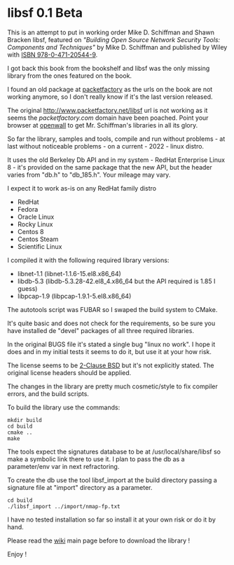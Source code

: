 # libsf 0.1 Beta

This is an attempt to put in working order Mike D. Schiffman  and Shawn Bracken 
libsf, featured on *"Building Open Source Network Security Tools: Components and Techniques"*
by Mike D. Schiffman and published by Wiley with 
[ISBN  978-0-471-20544-9](https://www.wiley.com/en-us/Building+Open+Source+Network+Security+Tools:+Components+and+Techniques-p-9780471205449).

I got back this book from the bookshelf and libsf was the only missing library 
from the ones featured on the book.

I found an old package at [packetfactory](http://packetfactory.openwall.net/projects/libsf/index.html)
as the urls on the book are not working anymore, so I don't really know if it's the
last version released.

The original http://www.packetfactory.net/libsf url is not working as it seems the *packetfactory.com* 
domain have been poached. Point your browser at [openwall](http://packetfactory.openwall.net/) to get 
Mr. Schiffman's libraries in all its glory.

So far the library, samples and tools, compile and run without problems - at last without 
noticeable problems - on a current - 2022 - linux distro.

It uses the old Berkeley Db API and in my system - RedHat Enterprise Linux 8 -
it's provided on the same package that the new API, but the header varies from "db.h"
to "db_185.h". Your mileage may vary. 

I expect it to work as-is on any RedHat family distro
- RedHat
- Fedora
- Oracle Linux
- Rocky Linux
- Centos 8
- Centos Steam
- Scientific Linux

I compiled it with the following required library versions:

* libnet-1.1 (libnet-1.1.6-15.el8.x86_64)
* libdb-5.3 (libdb-5.3.28-42.el8_4.x86_64 but the API required is 1.85 I guess)
* libpcap-1.9 (libpcap-1.9.1-5.el8.x86_64)

The autotools script was FUBAR so I swaped the build system to CMake.

It's quite basic and does not check for the requirements, so be sure you
have installed de "devel" packages of all three required libraries.

In the original BUGS file it's stated a single bug "linux no work". I hope it does 
and in my initial tests it seems to do it, but use it at your
how risk.

The license seems to be [2-Clause BSD](https://opensource.org/licenses/BSD-2-Clause) but it's not explicitly stated. The original license headers should be applied.

The changes in the library are pretty much cosmetic/style to fix compiler
errors, and the build scripts.

To build the library use the commands:

    mkdir build
    cd build
    cmake ..
    make

The tools expect the signatures database to be at /usr/local/share/libsf so make
a symbolic link there to use it. I plan to pass the db as a parameter/env var 
in next refractoring.

To create the db use the tool libsf_import at the build directory passing a signature
file at "import" directory as a parameter.

    cd build
    ./libsf_import ../import/nmap-fp.txt

I have no tested installation so far so install it at your own risk or do it by
hand.

Please read the [wiki](https://github.com/iagorubio/libsf/wiki)  main page before to download the library !

Enjoy !


